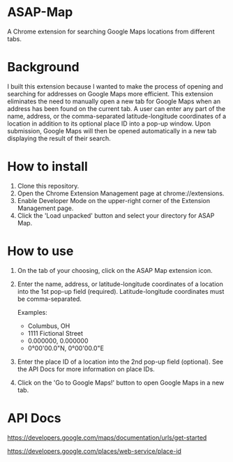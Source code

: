 # ASAP-Map
A Chrome extension for searching Google Maps locations from different tabs.

# Background
I built this extension because I wanted to make the process of opening and searching for addresses on Google Maps more efficient.
This extension eliminates the need to manually open a new tab for Google Maps when an address has been found on the current tab.
A user can enter any part of the name, address, or the comma-separated latitude-longitude coordinates of a location in addition to
its optional place ID into a pop-up window. Upon submission, Google Maps will then be opened automatically in a new tab displaying
the result of their search.

# How to install
1. Clone this repository.
2. Open the Chrome Extension Management page at chrome://extensions.
3. Enable Developer Mode on the upper-right corner of the Extension Management page.
4. Click the 'Load unpacked' button and select your directory for ASAP Map.

# How to use
1. On the tab of your choosing, click on the ASAP Map extension icon.
2. Enter the name, address, or latitude-longitude coordinates of a location into the 1st pop-up field (required).
   Latitude-longitude coordinates must be comma-separated.
   
   Examples:
   - Columbus, OH
   - 1111 Fictional Street
   - 0.000000, 0.000000
   - 0°00'00.0"N, 0°00'00.0"E
   
3. Enter the place ID of a location into the 2nd pop-up field (optional). See the API Docs for more information on place IDs.

4. Click on the 'Go to Google Maps!' button to open Google Maps in a new tab.

# API Docs
https://developers.google.com/maps/documentation/urls/get-started

https://developers.google.com/places/web-service/place-id
